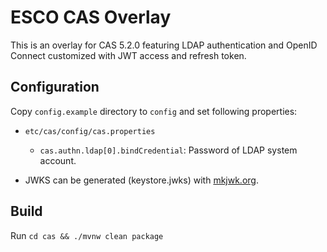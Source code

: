 ESCO CAS Overlay
================

This is an overlay for CAS 5.2.0 featuring LDAP authentication and
OpenID Connect customized with JWT access and refresh token.

Configuration
-------------

Copy `config.example` directory to `config` and set following properties:

- `etc/cas/config/cas.properties`
    - `cas.authn.ldap[0].bindCredential`: Password of LDAP system account.

- JWKS can be generated (keystore.jwks) with [mkjwk.org](https://mkjwk.org/).

Build
-----

Run `cd cas && ./mvnw clean package`